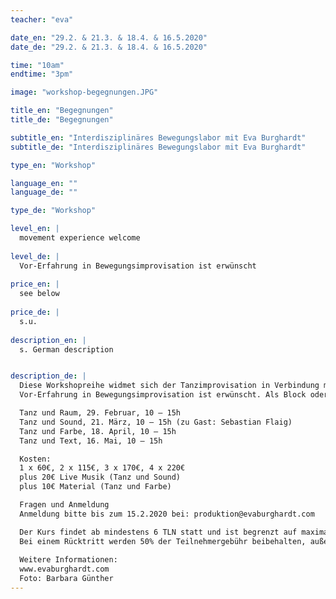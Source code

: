 ```yaml
---
teacher: "eva"

date_en: "29.2. & 21.3. & 18.4. & 16.5.2020"
date_de: "29.2. & 21.3. & 18.4. & 16.5.2020"

time: "10am"
endtime: "3pm" 

image: "workshop-begegnungen.JPG"

title_en: "Begegnungen"
title_de: "Begegnungen"

subtitle_en: "Interdisziplinäres Bewegungslabor mit Eva Burghardt"
subtitle_de: "Interdisziplinäres Bewegungslabor mit Eva Burghardt"

type_en: "Workshop"

language_en: ""
language_de: ""

type_de: "Workshop"

level_en: |
  movement experience welcome
  
level_de: |
  Vor-Erfahrung in Bewegungsimprovisation ist erwünscht  
  
price_en: |
  see below
  
price_de: |
  s.u.  
  
description_en: |
  s. German description


description_de: |
  Diese Workshopreihe widmet sich der Tanzimprovisation in Verbindung mit anderen künstlerischen Ausdrucksformen aus Bildender Kunst, Musik und Literatur. Wie können sich diese verschiedenen Künste begegnen, ergänzen, herausfordern und neue Spielräume eröffnen?  
  Vor-Erfahrung in Bewegungsimprovisation ist erwünscht. Als Block oder einzeln buchbar.     

  Tanz und Raum, 29. Februar, 10 – 15h   
  Tanz und Sound, 21. März, 10 – 15h (zu Gast: Sebastian Flaig)  
  Tanz und Farbe, 18. April, 10 – 15h   
  Tanz und Text, 16. Mai, 10 – 15h   

  Kosten:   
  1 x 60€, 2 x 115€, 3 x 170€, 4 x 220€  
  plus 20€ Live Musik (Tanz und Sound)  
  plus 10€ Material (Tanz und Farbe)  

  Fragen und Anmeldung  
  Anmeldung bitte bis zum 15.2.2020 bei: produktion@evaburghardt.com 

  Der Kurs findet ab mindestens 6 TLN statt und ist begrenzt auf maximal 16 TLN. Die Anmeldung gilt als verbindlich bei Eingang der 1. Hälfte der Teilnehmergebühr, die 2. Hälfte ist vor Beginn des WS fällig. Bei Ausfall des WS wird der gesamte Betrag zurückerstattet.
  Bei einem Rücktritt werden 50% der Teilnehmergebühr beibehalten, außer es wird eine Ersatzperson gefunden. Für eventuelle Verletzungen haftet jede_r Teilnehmer_in selbst.  
  
  Weitere Informationen:  
  www.evaburghardt.com  
  Foto: Barbara Günther
---
```




